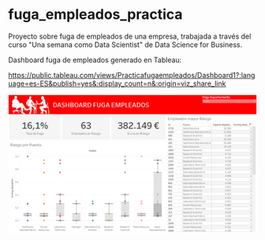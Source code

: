 # fuga_empleados_practica
Proyecto sobre fuga de empleados de una empresa, trabajada a través del curso "Una semana como Data Scientist" de Data Science for Business.

Dashboard fuga de empleados generado en Tableau:

https://public.tableau.com/views/Practicafugaempleados/Dashboard1?:language=es-ES&publish=yes&:display_count=n&:origin=viz_share_link

![ss_dashboard_empleados.png](https://github.com/ivnsnti/fuga_empleados_practica/blob/main/ss_dashboard_empleados.png)
